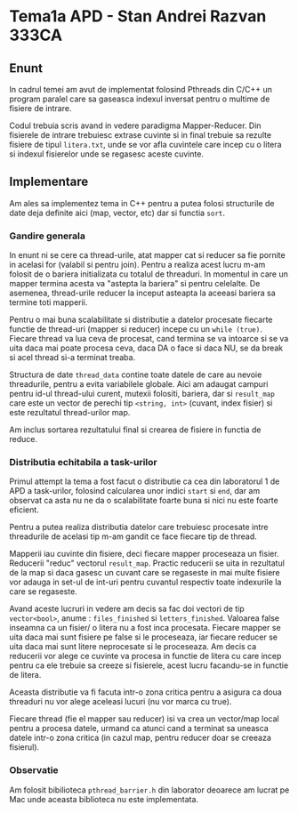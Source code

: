 # Tema1a APD - Stan Andrei Razvan 333CA

## Enunt
In cadrul temei am avut de implementat folosind Pthreads din C/C++ un program paralel care sa gaseasca indexul inversat pentru o multime de fisiere de intrare. 

Codul trebuia scris avand in vedere paradigma Mapper-Reducer. Din fisierele de intrare trebuiesc extrase cuvinte si in final trebuie sa rezulte fisiere de tipul `litera.txt`, unde se vor afla cuvintele care incep cu o litera si indexul fisierelor unde se regasesc aceste cuvinte.

## Implementare
Am ales sa implementez tema in C++ pentru a putea folosi structurile de date deja definite aici (map, vector, etc) dar si functia `sort`.

### Gandire generala
In enunt ni se cere ca thread-urile, atat mapper cat si reducer sa fie pornite in acelasi for (valabil si pentru join). Pentru a realiza acest lucru m-am folosit de o bariera initializata cu totalul de threaduri. In momentul in care un mapper termina acesta va "astepta la bariera" si pentru celelalte. De asemenea, thread-urile reducer la inceput asteapta la aceeasi bariera sa termine toti mapperii.

Pentru o mai buna scalabilitate si distributie a datelor procesate fiecarte functie de thread-uri (mapper si reducer) incepe cu un `while (true)`. Fiecare thread va lua ceva de procesat, cand termina se va intoarce si se va uita daca mai poate procesa ceva, daca DA o face si daca NU, se da break si acel thread si-a terminat treaba.

Structura de date `thread_data` contine toate datele de care au nevoie threadurile, pentru a evita variabilele globale. Aici am adaugat campuri pentru id-ul thread-ului curent, mutexii folositi, bariera, dar si `result_map` care este un vector de perechi tip `<string, int>` (cuvant, index fisier) si este rezultatul thread-urilor map.

Am inclus sortarea rezultatului final si crearea de fisiere in functia de reduce.

### Distributia echitabila a task-urilor
Primul attempt la tema a fost facut o distributie ca cea din laboratorul 1 de APD a task-urilor, folosind calcularea unor indici `start` si `end`, dar am observat ca asta nu ne da o scalabilitate foarte buna si nici nu este foarte eficient.

Pentru a putea realiza distributia datelor care trebuiesc procesate intre threadurile de acelasi tip m-am gandit ce face fiecare tip de thread.

Mapperii iau cuvinte din fisiere, deci fiecare mapper proceseaza un fisier. Reducerii "reduc" vectorul `result_map`. Practic reducerii se uita in rezultatul de la map si daca gasesc un cuvant care se regaseste in mai multe fisiere vor adauga in set-ul de int-uri pentru cuvantul respectiv toate indexurile la care se regaseste.

Avand aceste lucruri in vedere am decis sa fac doi vectori de tip `vector<bool>`, anume : `files_finished` si `letters_finished`. Valoarea false inseamna ca un fisier/ o litera nu a fost inca procesata. Fiecare mapper se uita daca mai sunt fisiere pe false si le proceseaza, iar fiecare reducer se uita daca mai sunt litere neprocesate si le proceseaza. Am decis ca reducerii vor alege ce cuvinte va procesa in functie de litera cu care incep pentru ca ele trebuie sa creeze si fisierele, acest lucru facandu-se in functie de litera.

Aceasta distributie va fi facuta intr-o zona critica pentru a asigura ca doua threaduri nu vor alege aceleasi lucuri (nu vor marca cu true).

Fiecare thread (fie el mapper sau reducer) isi va crea un vector/map local pentru a procesa datele, urmand ca atunci cand a terminat sa uneasca datele intr-o zona critica (in cazul map, pentru reducer doar se creeaza fisierul).

### Observatie

Am folosit bibilioteca `pthread_barrier.h` din laborator deoarece am lucrat pe Mac unde aceasta biblioteca nu este implementata.


